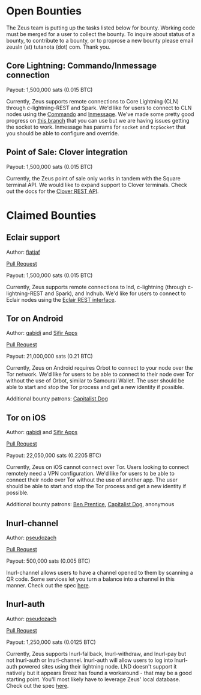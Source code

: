 # Open Bounties

The Zeus team is putting up the tasks listed below for bounty. Working code must be merged for a user to collect the bounty. To inquire about status of a bounty, to contribute to a bounty, or to proprose a new bounty please email zeusln (at) tutanota (dot) com. Thank you.

## Core Lightning: Commando/lnmessage connection

Payout: 1,500,000 sats (0.015 BTC)

Currently, Zeus supports remote connections to Core Lightning (CLN) through c-lightning-REST and Spark. We'd like for users to connect to CLN nodes using the [Commando](https://lightning.readthedocs.io/lightning-commando.7.html) and [lnmessage](https://github.com/aaronbarnardsound/lnmessage). We've made some pretty good progress on [this branch](https://github.com/ZeusLN/zeus/compare/master...kaloudis:zeus:lnsocket) that you can use but we are having issues getting the socket to work. lnmessage has params for `socket` and `tcpSocket` that you should be able to configure and override.

## Point of Sale: Clover integration

Payout: 1,500,000 sats (0.015 BTC)

Currently, the Zeus point of sale only works in tandem with the Square terminal API. We would like to expand support to Clover terminals. Check out the docs for the [Clover REST API](https://docs.clover.com/docs/making-rest-api-calls).

# Claimed Bounties

## Eclair support
Author: [fiatjaf](https://github.com/fiatjaf)

[Pull Request](https://github.com/ZeusLN/zeus/pull/323)

Payout: 1,500,000 sats (0.015 BTC)

Currently, Zeus supports remote connections to lnd, c-lightning (through c-lightning-REST and Spark), and lndhub. We'd like for users to connect to Eclair nodes using the [Eclair REST interface](https://acinq.github.io/eclair/).

## Tor on Android
Author: [gabidi](https://github.com/gabidi/) and [Sifir Apps](https://sifir.io/)

[Pull Request](https://github.com/ZeusLN/zeus/pull/394)

Payout: 21,000,000 sats (0.21 BTC)

Currently, Zeus on Android requires Orbot to connect to your node over the Tor network. We'd like for users to be able to connect to their node over Tor without the use of Orbot, similar to Samourai Wallet. The user should be able to start and stop the Tor process and get a new identity if possible.

Additional bounty patrons: [Capitalist Dog](https://github.com/capitalistdog)

## Tor on iOS
Author: [gabidi](https://github.com/gabidi/) and [Sifir Apps](https://sifir.io/)

[Pull Request](https://github.com/ZeusLN/zeus/pull/394)

Payout: 22,050,000 sats (0.2205 BTC)

Currently, Zeus on iOS cannot connect over Tor. Users looking to connect remotely need a VPN configuration. We'd like for users to be able to connect their node over Tor without the use of another app. The user should be able to start and stop the Tor process and get a new identity if possible.

Additional bounty patrons: [Ben Prentice](https://twitter.com/mrcoolbp), [Capitalist Dog](https://github.com/capitalistdog), anonymous

## lnurl-channel
Author: [pseudozach](https://github.com/pseudozach)

[Pull Request](https://github.com/ZeusLN/zeus/pull/478)

Payout: 500,000 sats (0.005 BTC)

lnurl-channel allows users to have a channel opened to them by scanning a QR code. Some services let you turn a balance into a channel in this manner. Check out the spec [here](https://github.com/fiatjaf/lnurl-rfc/blob/master/lnurl-channel.md).

## lnurl-auth
Author: [pseudozach](https://github.com/pseudozach)

[Pull Request](https://github.com/ZeusLN/zeus/pull/500)

Payout: 1,250,000 sats (0.0125 BTC)

Currently, Zeus supports lnurl-fallback, lnurl-withdraw, and lnurl-pay but not lnurl-auth or lnurl-channel. lnurl-auth will allow users to log into lnurl-auth powered sites using their lightning node. LND doesn't support it natively but it appears Breez has found a workaround - that may be a good starting point. You'll most likely have to leverage Zeus' local database. Check out the spec [here](https://github.com/fiatjaf/lnurl-rfc/blob/master/lnurl-auth.md).

